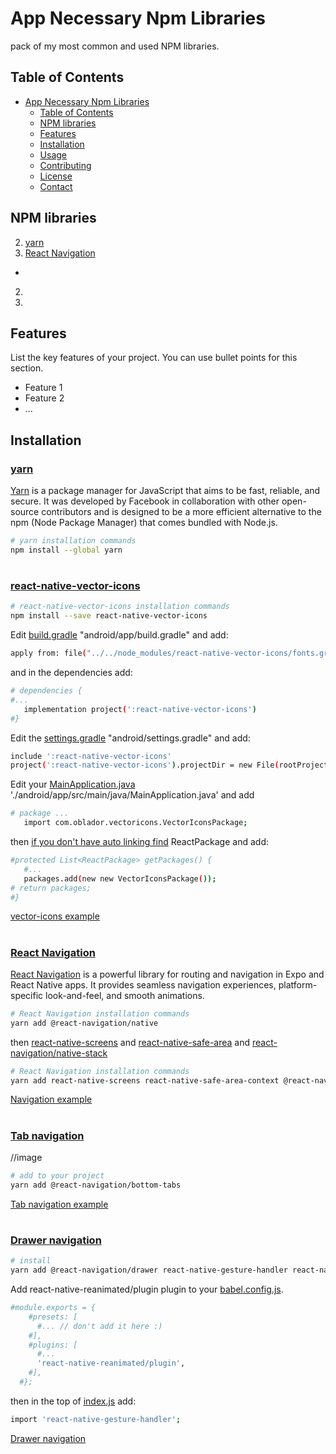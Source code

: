 # App Necessary Npm Libraries

pack of my most common and used NPM libraries.

## Table of Contents

- [App Necessary Npm Libraries](#App-Necessary-Npm-Libraries)
  - [Table of Contents](#table-of-contents)
  - [NPM libraries](#NPM-libraries)
  - [Features](#features)
  - [Installation](#installation)
  - [Usage](#usage)
  - [Contributing](#contributing)
  - [License](#license)
  - [Contact](#contact)

## NPM libraries

2. [yarn](#yarn)
1. [React Navigation](#React_Navigation)
-
2.
3.

## Features

List the key features of your project. You can use bullet points for this section.

- Feature 1
- Feature 2
- ...

## Installation

### [yarn](https://classic.yarnpkg.com/lang/en/docs/install/#windows-stable)
[Yarn](https://classic.yarnpkg.com/lang/en/docs/install/#windows-stable) is a package manager for JavaScript that aims to be fast, reliable, and secure. It was developed by Facebook in collaboration with other open-source contributors and is designed to be a more efficient alternative to the npm (Node Package Manager) that comes bundled with Node.js.

```bash
# yarn installation commands
npm install --global yarn
```
#

### [react-native-vector-icons](https://github.com/oblador/react-native-vector-icons)

```bash
# react-native-vector-icons installation commands
npm install --save react-native-vector-icons
```
Edit [build.gradle](./android/app/build.gradle) "android/app/build.gradle" and add:

```bash
apply from: file("../../node_modules/react-native-vector-icons/fonts.gradle")
```
and in the dependencies add:

```bash
# dependencies {
#...
   implementation project(':react-native-vector-icons')
#}
```

Edit the [settings.gradle](./android/settings.gradle) "android/settings.gradle" and add:

```bash
include ':react-native-vector-icons'
project(':react-native-vector-icons').projectDir = new File(rootProject.projectDir, '../node_modules/react-native-vector-icons/android')
```

Edit your [MainApplication.java](./android/app/src/main/java/) './android/app/src/main/java/MainApplication.java' and add 

```bash
# package ...
   import com.oblador.vectoricons.VectorIconsPackage;
```
then [if you don't have auto linking find]() ReactPackage and add: 
```bash
#protected List<ReactPackage> getPackages() {
   #...
   packages.add(new new VectorIconsPackage());
# return packages;
#}
```
[vector-icons example](./src/VectorIcons.js)

#

### [React Navigation](https://reactnavigation.org/)
[React Navigation](https://reactnavigation.org/) is a powerful library for routing and navigation in Expo and React Native apps. It provides seamless navigation experiences, platform-specific look-and-feel, and smooth animations.

```bash
# React Navigation installation commands
yarn add @react-navigation/native
```
then [react-native-screens](https://github.com/software-mansion/react-native-screens) and [react-native-safe-area](https://github.com/th3rdwave/react-native-safe-area-context) and [react-navigation/native-stack](https://github.com/react-navigation/react-navigation/tree/main/packages/native-stack)

```bash
# React Navigation installation commands
yarn add react-native-screens react-native-safe-area-context @react-navigation/native-stack
```
[Navigation example](./src/Navigation.js)

#

### [Tab navigation](https://reactnavigation.org/docs/tab-based-navigation/)

//image
```bash
# add to your project
yarn add @react-navigation/bottom-tabs
```
[Tab navigation example](./src/TabNavigation.js)

#

### [Drawer navigation](https://reactnavigation.org/docs/drawer-based-navigation)

```bash
# install
yarn add @react-navigation/drawer react-native-gesture-handler react-native-reanimated
```
Add react-native-reanimated/plugin plugin to your [babel.config.js](./babel.config.js).
```bash
#module.exports = {
    #presets: [
      #... // don't add it here :)
    #],
    #plugins: [
      #...
      'react-native-reanimated/plugin',
    #],
  #};
```

then in the top of [index.js](./index.js) add:
```bash
import 'react-native-gesture-handler';
```
[Drawer navigation](./src/DrawerNavigation.js)

#

### 

